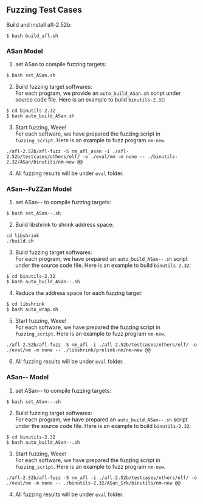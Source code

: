 ## Fuzzing Test Cases 
Build and install afl-2.52b:
```
$ bash build_afl.sh
```
### ASan Model
1. set ASan to compile fuzzing targets:
```
$ bash set_ASan.sh
```
2. Build fuzzing target softwares:\
For each program, we provide an `auto_build_ASan.sh` script under source code file. Here is an example to build `binutils-2.32`:
```
$ cd binutils-2.32
$ bash auto_build_ASan.sh
```
3. Start fuzzing, Weee!\
For each software, we have prepared the fuzzing script in `fuzzing_script`. Here is an example to fuzz program `nm-new`.
```
./afl-2.52b/afl-fuzz -S nm_afl_asan -i ./afl-2.52b/testcases/others/elf/ -o ./eval/nm -m none -- ./binutils-2.32/ASan/binutils/nm-new @@
```
4. All fuzzing results will be under `eval` folder.
### ASan--FuZZan Model
1. set ASan-- to compile fuzzing targets:
```
$ bash set_ASan--.sh
```
2. Build libshrink to shrink address space:
```
cd libshrink
./build.sh
```
3. Build fuzzing target softwares:\
For each program, we have prepared an `auto_build_ASan--.sh` script under the source code file. Here is an example to build `binutils-2.32`:
```
$ cd binutils-2.32
$ bash auto_build_ASan--.sh
```
4. Reduce the address space for each fuzzing target:
```
$ cd libshrink
$ bash auto_wrap.sh
```
5. Start fuzzing, Weee!\
For each software, we have prepared the fuzzing script in `fuzzing_script`. Here is an example to fuzz program `nm-new`.
```
./afl-2.52b/afl-fuzz -S nm_afl -i ./afl-2.52b/testcases/others/elf/ -o ./eval/nm -m none -- ./libshrink/prelink-nm/nm-new @@
```
6. All fuzzing results will be under `eval` folder.

### ASan-- Model
1. set ASan-- to compile fuzzing targets:
```
$ bash set_ASan--.sh
```
2. Build fuzzing target softwares:\
For each program, we have prepared an `auto_build_ASan--.sh` script under the source code file. Here is an example to build `binutils-2.32`:
```
$ cd binutils-2.32
$ bash auto_build_ASan--.sh
```
3. Start fuzzing, Weee!\
For each software, we have prepared the fuzzing script in `fuzzing_script`. Here is an example to fuzz program `nm-new`.
```
./afl-2.52b/afl-fuzz -S nm_afl -i ./afl-2.52b/testcases/others/elf/ -o ./eval/nm -m none -- ./binutils-2.32/ASan_Srk/binutils/nm-new @@
```
4. All fuzzing results will be under `eval` folder.

